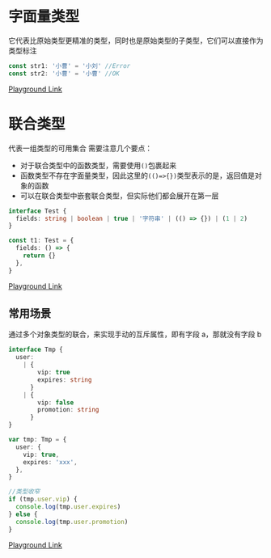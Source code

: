 # 字面量类型

它代表比原始类型更精准的类型，同时也是原始类型的子类型，它们可以直接作为类型标注

```ts
const str1: '小曹' = '小刘' //Error
const str2: '小曹' = '小曹' //OK
```

[Playground Link](https://www.typescriptlang.org/zh/play?#code/MYewdgzgLgBNBOBGAXAIkPA6hPs1TAvDDQDCVUB6EgUXnhHgChRJYEAmNLHfDbMgeQGkgA)

# 联合类型

代表一组类型的可用集合
需要注意几个要点：

- 对于联合类型中的函数类型，需要使用`()`包裹起来
- 函数类型不存在字面量类型，因此这里的`(()=>{})`类型表示的是，返回值是对象的函数
- 可以在联合类型中嵌套联合类型，但实际他们都会展开在第一层

```ts
interface Test {
  fields: string | boolean | true | '字符串' | (() => {}) | (1 | 2)
}

const t1: Test = {
  fields: () => {
    return {}
  },
}
```

[Playground Link](https://www.typescriptlang.org/zh/play?#code/JYOwLgpgTgZghgYwgAgCoQM5mQbwFDLIzAQA2AJhgFxZSgDmyAPsgEYD27pEcIzyYKAFcULAESB1bUBk3oCY5MfwAUCgJQBeAHw4AvssUBGJgCZleLXjwJ2ILAL1V0N1bgJESFaio35ChKBDBCUHzaLmZaQA)

## 常用场景

通过多个对象类型的联合，来实现手动的互斥属性，即有字段 a，那就没有字段 b

```ts
interface Tmp {
  user:
    | {
        vip: true
        expires: string
      }
    | {
        vip: false
        promotion: string
      }
}

var tmp: Tmp = {
  user: {
    vip: true,
    expires: 'xxx',
  },
}

//类型收窄
if (tmp.user.vip) {
  console.log(tmp.user.expires)
} else {
  console.log(tmp.user.promotion)
}
```

[Playground Link](https://www.typescriptlang.org/zh/play?#code/JYOwLgpgTgZghgYwgAgCoFsAOyDeAoZZAVwGdoAufQwgN2E3LCiIgG4DqIAPTYKCEuRJNQAc3aEAvgB8q1Og3gAbMhOqYoAe3SawwTSCEiQ4jpLzm8eGnCjIwWchmwBeXB1IU5teo2YQAGg5Cbl5+QQByLmiIswsrAHoEwG8fQGj1QDZTQBCvPGAYAAoHTAA6TygihQBKOQQDEk0lCCKlTVECrBKyMtC+AQqLCBUIatr6xubWwo7oIo1tXX0QPskgA)

